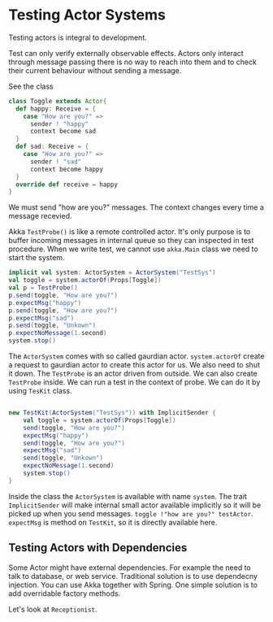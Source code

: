# Testing Actor Systems

Testing actors is integral to development. 

Test can only verify externally observable effects. Actors only interact through message passing there is no way to reach into them and to check their current behaviour without sending a message.

See the class 
```scala
class Toggle extends Actor{
  def happy: Receive = {
    case "How are you?" =>
      sender ! "happy"
      context become sad
  }
  def sad: Receive = {
    case "How are you?" =>
      sender ! "sad"
      context become happy
  }
  override def receive = happy
}

```
We must send "how are you?" messages. The context changes every time a message recevied. 

Akka `TestProbe()` is like a remote controlled actor. It's only purpose is to buffer incoming messages in internal queue so they can inspected in test procedure. When we write test, we cannot use `akka.Main` class we need to start the system. 

```scala
implicit val system: ActorSystem = ActorSystem("TestSys")
val toggle = system.actorOf(Props[Toggle])
val p = TestProbe()
p.send(toggle, "How are you?")
p.expectMsg("happy")
p.send(toggle, "How are you?")
p.expectMsg("sad")
p.send(toggle, "Unkown")
p.expectNoMessage(1.second)
system.stop()
```


The `ActorSystem` comes with so called gaurdian actor. `system.actorOf` create a request to gaurdian actor to create this actor for us. We also need to shut it down. The `TestProbe` is an actor driven from outside.  We can also create `TestProbe` inside. We can run a test in the context of probe. We can do it by using `TesKit` class.


```scala

new TestKit(ActorSystem("TestSys")) with ImplicitSender {
    val toggle = system.actorOf(Props[Toggle])
    send(toggle, "How are you?")
    expectMsg("happy")
    send(toggle, "How are you?")
    expectMsg("sad")
    send(toggle, "Unkown")
    expectNoMessage(1.second)
    system.stop()
}
```

Inside the class the `ActorSystem` is available with name `system`. The trait `ImplicitSender` will make internal small actor available implicitly so it will be picked up when you send messages. `toggle !"how are you?" testActor`. `expectMsg` is method on `TestKit`, so it is directly available here.

## Testing Actors with Dependencies

Some Actor might have external dependencies. For example the need to talk to database, or web service. Traditional solution is to use dependecny injection. You can use Akka together with Spring. One simple solution is to add overridable factory methods.

Let's look at `Receptionist`. 


```scala

```




```scala

```


```scala

```

